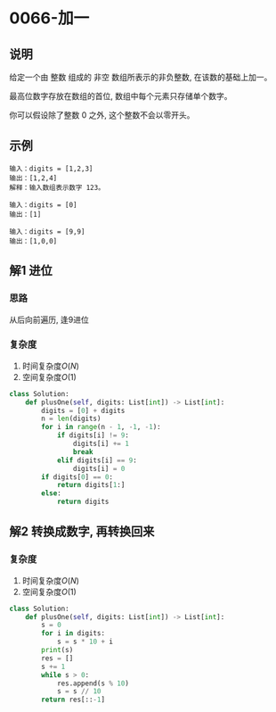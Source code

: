 # 0066-加一

## 说明
给定一个由 整数 组成的 非空 数组所表示的非负整数, 在该数的基础上加一。

最高位数字存放在数组的首位, 数组中每个元素只存储单个数字。

你可以假设除了整数 0 之外, 这个整数不会以零开头。

## 示例
```
输入：digits = [1,2,3]
输出：[1,2,4]
解释：输入数组表示数字 123。

输入：digits = [0]
输出：[1]

输入：digits = [9,9]
输出：[1,0,0]
```

## 解1 进位

### 思路
从后向前遍历, 逢9进位

### 复杂度
1. 时间复杂度$O(N)$
2. 空间复杂度$O(1)$

```python
class Solution:
    def plusOne(self, digits: List[int]) -> List[int]:
        digits = [0] + digits
        n = len(digits)
        for i in range(n - 1, -1, -1):
            if digits[i] != 9:
                digits[i] += 1
                break
            elif digits[i] == 9:
                digits[i] = 0
        if digits[0] == 0:
            return digits[1:]
        else:
            return digits
```

## 解2 转换成数字, 再转换回来

### 复杂度
1. 时间复杂度$O(N)$
2. 空间复杂度$O(1)$

```python
class Solution:
    def plusOne(self, digits: List[int]) -> List[int]:
        s = 0
        for i in digits:
            s = s * 10 + i
        print(s)
        res = []
        s += 1
        while s > 0:
            res.append(s % 10)
            s = s // 10
        return res[::-1]
```